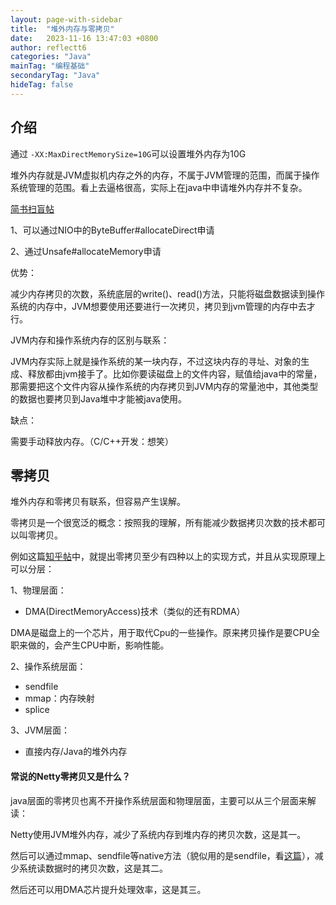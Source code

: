 ```yaml
---
layout: page-with-sidebar
title:  "堆外内存与零拷贝"
date:   2023-11-16 13:47:03 +0800
author: reflectt6
categories: "Java"
mainTag: "编程基础"
secondaryTag: "Java"
hideTag: false
---
```


## 介绍

通过 `-XX:MaxDirectMemorySize=10G`可以设置堆外内存为10G

堆外内存就是JVM虚拟机内存之外的内存，不属于JVM管理的范围，而属于操作系统管理的范围。看上去逼格很高，实际上在java中申请堆外内存并不复杂。

[简书扫盲帖](https://www.jianshu.com/p/a63c3ace0a2f)

1、可以通过NIO中的ByteBuffer#allocateDirect申请

2、通过Unsafe#allocateMemory申请

优势：

减少内存拷贝的次数，系统底层的write()、read()方法，只能将磁盘数据读到操作系统的内存中，JVM想要使用还要进行一次拷贝，拷贝到jvm管理的内存中去才行。

JVM内存和操作系统内存的区别与联系：

JVM内存实际上就是操作系统的某一块内存，不过这块内存的寻址、对象的生成、释放都由jvm接手了。比如你要读磁盘上的文件内容，赋值给java中的常量，那需要把这个文件内容从操作系统的内存拷贝到JVM内存的常量池中，其他类型的数据也要拷贝到Java堆中才能被java使用。

缺点：

需要手动释放内存。（C/C++开发：想笑）



## 零拷贝

堆外内存和零拷贝有联系，但容易产生误解。

零拷贝是一个很宽泛的概念：按照我的理解，所有能减少数据拷贝次数的技术都可以叫零拷贝。

例如这篇[知乎帖](https://zhuanlan.zhihu.com/p/602572043)中，就提出零拷贝至少有四种以上的实现方式，并且从实现原理上可以分层：

1、物理层面：

- DMA(DirectMemoryAccess)技术（类似的还有RDMA）

​	DMA是磁盘上的一个芯片，用于取代Cpu的一些操作。原来拷贝操作是要CPU全职来做的，会产生CPU中断，影响性能。

2、操作系统层面：

- sendfile
- mmap：内存映射
- splice

3、JVM层面：

- 直接内存/Java的堆外内存

#### 常说的Netty零拷贝又是什么？

java层面的零拷贝也离不开操作系统层面和物理层面，主要可以从三个层面来解读：

Netty使用JVM堆外内存，减少了系统内存到堆内存的拷贝次数，这是其一。

然后可以通过mmap、sendfile等native方法（貌似用的是sendfile，看[这篇](https://baijiahao.baidu.com/s?id=1750269996376465605&wfr=spider&for=pc)），减少系统读数据时的拷贝次数，这是其二。

然后还可以用DMA芯片提升处理效率，这是其三。















